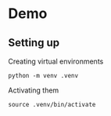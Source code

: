 # Demo

## Setting up

Creating virtual environments

`python -m venv .venv`

Activating them

`source .venv/bin/activate`

